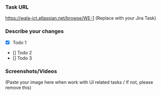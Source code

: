 ### Task URL
https://wala-ict.atlassian.net/browse/WE-1 (Replace with your Jira Task)

### Describe your changes
- [x] Todo 1
- [] Todo 2
- [] Todo 3

### Screenshots/Videos
(Paste your image here when work with UI related tasks / If not, please remove this)